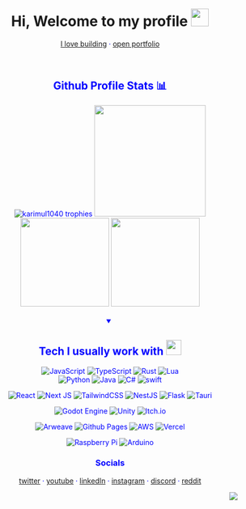 <h1 align="center"> Hi, Welcome to my profile <img src="https://cdn.discordapp.com/emojis/708780901642797076.gif" height="35px"></h1>

<div align="center" style="color:blue">

<a href="https://github.com/karimul1040">I love building</a> ·
<a href="https://karimul.online" target="_blank">open portfolio</a>


<!-- <div align="center">
    <h2>Some of my notable repos <img src="https://cdn.discordapp.com/emojis/763708605114482708.webp" width="30px"></h2>
    <a href="https://github.com/Desonity/Desonity"><img src="https://github-readme-stats.vercel.app/api/pin/?username=Desonity&repo=Desonity&show_icons=true&title_color=fff&icon_color=79ff97&text_color=9f9f9f&bg_color=151515&count_private=true&layout=compact&hide_border=true" height="120px"></a>
    <a href="https://github.com/ankushKun/animedoro-timer"><img src="https://github-readme-stats.vercel.app/api/pin/?username=ankushKun&repo=animedoro-timer&show_icons=true&title_color=fff&icon_color=79ff97&text_color=9f9f9f&bg_color=151515&count_private=true&layout=compact&hide_border=true" height="120px"></a>
    <a href="https://github.com/ankushKun/DiscordDatabase"><img src="https://github-readme-stats.vercel.app/api/pin/?username=ankushKun&repo=DiscordDatabase&show_icons=true&title_color=fff&icon_color=79ff97&text_color=9f9f9f&bg_color=151515&count_private=true&layout=compact&hide_border=true" height="120px"></a>
    
</div> -->

<br>

<div align="center">
    <h2>Github Profile Stats 📊</h2>
<img src="https://github-profile-trophy.vercel.app/?username=karimul040&theme=gruvbox&no-bg=false&no-frame=true&column=7&rank=SSS,SS,S,AAA,AA,A" alt="karimul1040 trophies">
<img src="https://github-readme-stats.vercel.app/api/top-langs/?username=karimul1040&show_icons=true&theme=gruvbox&count_private=true&layout=compact&hide_border=true&langs_count=10&hide=shaderlab,hlsl,glsl,jupyter%20notebook,c%23" height="220px">
<img src="https://github-readme-stats.vercel.app/api?username=karimul1040&show_icons=true&theme=gruvbox&count_private=true&hide_border=true" height="175px">
<img src="https://github-readme-streak-stats.herokuapp.com/?user=karimul1040&show_icons=true&hide_border=true&theme=gruvbox" height="175px">

</div>

<div align=center>

<br>

<div align="center">
<details open>
<summary><h2>Tech I usually work with <img src="https://cdn.discordapp.com/emojis/804331814004850698.png?v=1" width="30px"></h2></summary>

![JavaScript](https://img.shields.io/badge/javascript-%23323330.svg?style=for-the-badge&logo=javascript&logoColor=%23F7DF1E)
![TypeScript](https://img.shields.io/badge/typescript-%23007ACC.svg?style=for-the-badge&logo=typescript&logoColor=white)
![Rust](https://img.shields.io/badge/rust-%23000000.svg?style=for-the-badge&logo=rust&logoColor=white)
![Lua](https://img.shields.io/badge/lua-%232C2D72.svg?style=for-the-badge&logo=lua&logoColor=white)\
![Python](https://img.shields.io/badge/python-3670A0?style=for-the-badge&logo=python&logoColor=ffdd54)
![Java](https://img.shields.io/badge/java-%23ED8B00.svg?style=for-the-badge&logo=openjdk&logoColor=white)
![C#](https://img.shields.io/badge/c%23-%23239120.svg?style=for-the-badge&logo=csharp&logoColor=white)
![swift](https://img.shields.io/badge/swift-%23FFFFFF.svg?style=for-the-badge&logo=swift&logoColor=orange)


![React](https://img.shields.io/badge/react-%2320232a.svg?style=for-the-badge&logo=react&logoColor=%2361DAFB)
![Next JS](https://img.shields.io/badge/Next-black?style=for-the-badge&logo=next.js&logoColor=white)
![TailwindCSS](https://img.shields.io/badge/tailwindcss-%2338B2AC.svg?style=for-the-badge&logo=tailwind-css&logoColor=white)
![NestJS](https://img.shields.io/badge/nestjs-%23E0234E.svg?style=for-the-badge&logo=nestjs&logoColor=white)
![Flask](https://img.shields.io/badge/flask-%23000.svg?style=for-the-badge&logo=flask&logoColor=white)
![Tauri](https://img.shields.io/badge/tauri-%2324C8DB.svg?style=for-the-badge&logo=tauri&logoColor=%23FFFFFF)

![Godot Engine](https://img.shields.io/badge/GODOT-%23FFFFFF.svg?style=for-the-badge&logo=godot-engine)
![Unity](https://img.shields.io/badge/unity-%23000000.svg?style=for-the-badge&logo=unity&logoColor=white)
![Itch.io](https://img.shields.io/badge/Itch-%23FF0B34.svg?style=for-the-badge&logo=Itch.io&logoColor=white)

![Arweave](https://img.shields.io/badge/ⓐ%20Arweave-%23ffffff.svg?style=for-the-badge&logoColor=white)
![Github Pages](https://img.shields.io/badge/github%20pages-121013?style=for-the-badge&logo=github&logoColor=white)
![AWS](https://img.shields.io/badge/AWS-%23FF9900.svg?style=for-the-badge&logo=amazon-aws&logoColor=white)
![Vercel](https://img.shields.io/badge/vercel-%23000000.svg?style=for-the-badge&logo=vercel&logoColor=white)


![Raspberry Pi](https://img.shields.io/badge/-RaspberryPi-C51A4A?style=for-the-badge&logo=Raspberry-Pi)
![Arduino](https://img.shields.io/badge/-Arduino-00979D?style=for-the-badge&logo=Arduino&logoColor=white)

</details>
</div>

<h3>Socials</h3>

<a href="https://twitter.com/" target="_blank">twitter</a> ·
<a href="https://youtube.com/" target="_blank">youtube</a> ·
<a href="https://linkedin.com/in/" target="_blank">linkedIn</a> ·
<a href="https://instagram.com/" target="_blank">instagram</a> ·
<a href="https://discord.com/" target="_blank">discord</a> ·
<a href="https://reddit.com/" target="_blank">reddit</a>
    
</div>

<div align="right">
    
![](https://komarev.com/ghpvc/?username=karimul1040&style=for-the-badge&color=202020)

    
</div>
